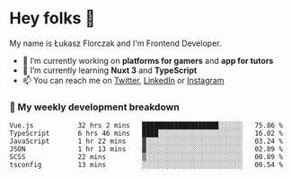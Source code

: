 # Hey folks 👋

My name is Łukasz Florczak and I'm Frontend Developer. 

- 🔭 I’m currently working on **platforms for gamers** and **app for tutors**
- 🌱 I’m currently learning **Nuxt 3** and **TypeScript**
- 📫 You can reach me on [Twitter](https://twitter.com/lukaszflorczak), [LinkedIn](https://pl.linkedin.com/in/lukasz-florczak) or [Instagram](https://instagram.com/lukaszflorczak)


### 🧮 My weekly development breakdown

<!--START_SECTION:waka-->

```text
Vue.js           32 hrs 2 mins   ███████████████████░░░░░░   75.86 %
TypeScript       6 hrs 46 mins   ████░░░░░░░░░░░░░░░░░░░░░   16.02 %
JavaScript       1 hr 22 mins    ▓░░░░░░░░░░░░░░░░░░░░░░░░   03.24 %
JSON             1 hr 13 mins    ▓░░░░░░░░░░░░░░░░░░░░░░░░   02.89 %
SCSS             22 mins         ▒░░░░░░░░░░░░░░░░░░░░░░░░   00.89 %
tsconfig         13 mins         ░░░░░░░░░░░░░░░░░░░░░░░░░   00.54 %
```

<!--END_SECTION:waka-->

<!--
**lukaszflorczak/lukaszflorczak** is a ✨ _special_ ✨ repository because its `README.md` (this file) appears on your GitHub profile.

Here are some ideas to get you started:

- 🔭 I’m currently working on ...
- 🌱 I’m currently learning ...
- 👯 I’m looking to collaborate on ...
- 🤔 I’m looking for help with ...
- 💬 Ask me about ...
- 📫 How to reach me: ...
- 😄 Pronouns: ...
- ⚡ Fun fact: ...
-->
